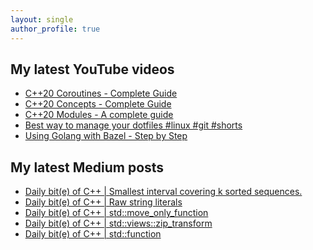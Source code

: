 ```yaml
---
layout: single
author_profile: true
---
```


## My latest YouTube videos

<ul>
<!--START_SECTION:youtube-->
<li><a href="https://www.youtube.com/watch?v=w-dmOHhBX9o">C++20 Coroutines - Complete Guide</a></li>
<li><a href="https://www.youtube.com/watch?v=1So7onMFxJM">C++20 Concepts  - Complete Guide</a></li>
<li><a href="https://www.youtube.com/watch?v=WRCwciJ5MTE">C++20 Modules - A complete guide</a></li>
<li><a href="https://www.youtube.com/watch?v=LHrB4TcU1JM">Best way to manage your dotfiles #linux #git #shorts</a></li>
<li><a href="https://www.youtube.com/watch?v=mXLrk0ipwz4">Using Golang with Bazel - Step by Step</a></li>
<!--END_SECTION:youtube-->
</ul>

## My latest Medium posts

<ul>
<!--START_SECTION:medium-->
<li><a href="https://medium.com/@simontoth/daily-bit-e-of-c-smallest-interval-covering-k-sorted-sequences-fb4d1ea9d097?source=rss-1e1de1006a93------2">Daily bit(e) of C++ | Smallest interval covering k sorted sequences.</a></li>
<li><a href="https://medium.com/@simontoth/daily-bit-e-of-c-raw-string-literals-238b86832325?source=rss-1e1de1006a93------2">Daily bit(e) of C++ | Raw string literals</a></li>
<li><a href="https://medium.com/@simontoth/daily-bit-e-of-c-std-move-only-function-26c5e5c8bf16?source=rss-1e1de1006a93------2">Daily bit(e) of C++ | std::move_only_function</a></li>
<li><a href="https://medium.com/@simontoth/daily-bit-e-of-c-std-views-zip-transform-df28b1ff4718?source=rss-1e1de1006a93------2">Daily bit(e) of C++ | std::views::zip_transform</a></li>
<li><a href="https://medium.com/@simontoth/daily-bit-e-of-c-std-function-a8ad353d6ae1?source=rss-1e1de1006a93------2">Daily bit(e) of C++ | std::function</a></li>
<!--END_SECTION:medium-->
</ul>